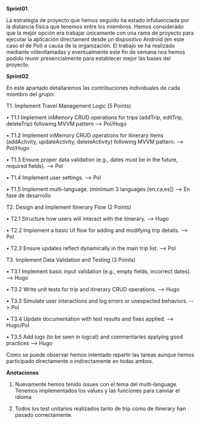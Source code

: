 **Sprint01**

La estrategia de proyecto que hemos seguido ha estado infuluenciada por la distancia física
que tenemos entre los miembros.
Hemos considerado que la mejor opción era trabajar únicamente con una rama de proyecto para
ejecutar la aplicación directament desde un dispositivo Android (en este caso el de Pol) a causa
de la organización.
El trabajo se ha realizado mediante videollamadas y eventualmente este fin de semana nos hemos podido
reunir presencialmente para establecer mejor las bases del proyecto.

**Sprint02**

En este apartado detallaremos las contribuciones individuales de cada miembro del grupo:


T1. Implement Travel Management Logic (5 Points)

• T1.1 Implement inMemory CRUD operations for trips (addTrip, editTrip,
deleteTrip) following MVVM pattern --> Pol/Hugo

• T1.2 Implement inMemory CRUD operations for itinerary items (addActivity,
updateActivity, deleteActivity) following MVVM pattern. --> Pol/Hugo

• T1.3 Ensure proper data validation (e.g., dates must be in the future, required
fields). --> Pol

• T1.4 Implement user settings. --> Pol

• T1.5 Implement multi-language. (minimum 3 languages [en,ca,es]) --> En fase de desarrollo


T2. Design and Implement Itinerary Flow (2 Points)

• T2.1 Structure how users will interact with the itinerary. --> Hugo

• T2.2 Implement a basic UI flow for adding and modifying trip details. --> Pol

• T2.3 Ensure updates reflect dynamically in the main trip list. --> Pol


T3. Implement Data Validation and Testing (3 Points)

• T3.1 Implement basic input validation (e.g., empty fields, incorrect dates). --> Hugo

• T3.2 Write unit tests for trip and itinerary CRUD operations. --> Hugo

• T3.3 Simulate user interactions and log errors or unexpected behaviors. --> Pol

• T3.4 Update documentation with test results and fixes applied. --> Hugo/Pol

• T3.5 Add logs (to be seen in logcat) and commentaries applying good practices --> Hugo


Como se puede observar hemos intentado repartir las tareas aunque hemos participado
directamente o indirectamente en todas ambos.

**Anotaciones**

1. Nuevamente hemos tenido issues con el tema del multi-language.
Tenemos implementados los values y las funciones para canviar el idioma 

2. Todos los test unitarios realizados tanto de trip como de itinerary 
han pasado correctamente.